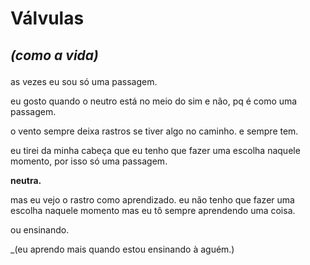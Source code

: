 # Válvulas
## _(como a vida)_  </p>

as vezes eu sou só uma passagem. </p>
eu gosto quando o neutro está no meio do sim e não, pq é como uma passagem. </p>
o vento sempre deixa rastros se tiver algo no caminho. e sempre tem. </p>
eu tirei da minha cabeça que eu tenho que fazer uma escolha naquele momento, por isso só uma passagem.</p>

**neutra.**

<p>mas eu vejo o rastro como aprendizado. eu não tenho que fazer uma escolha naquele momento mas eu tô sempre aprendendo uma coisa. </p>
ou ensinando. </p>
_(eu aprendo mais quando estou ensinando à aguém.)

